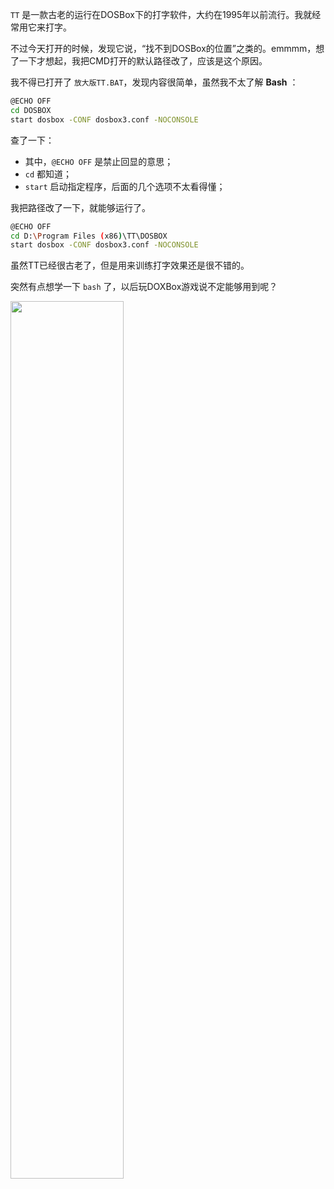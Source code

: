 `TT` 是一款古老的运行在DOSBox下的打字软件，大约在1995年以前流行。我就经常用它来打字。

不过今天打开的时候，发现它说，“找不到DOSBox的位置”之类的。emmmm，想了一下才想起，我把CMD打开的默认路径改了，应该是这个原因。

我不得已打开了 `放大版TT.BAT`，发现内容很简单，虽然我不太了解 **Bash** ：

```bash
@ECHO OFF
cd DOSBOX
start dosbox -CONF dosbox3.conf -NOCONSOLE
```
查了一下：
- 其中，`@ECHO OFF` 是禁止回显的意思；
- `cd` 都知道；
- `start` 启动指定程序，后面的几个选项不太看得懂；

我把路径改了一下，就能够运行了。

```bash
@ECHO OFF
cd D:\Program Files (x86)\TT\DOSBOX
start dosbox -CONF dosbox3.conf -NOCONSOLE
```
虽然TT已经很古老了，但是用来训练打字效果还是很不错的。

突然有点想学一下 `bash` 了，以后玩DOXBox游戏说不定能够用到呢？

<img src="https://img-blog.csdnimg.cn/20200421173106142.png?x-oss-process=image/watermark,type_ZmFuZ3poZW5naGVpdGk,shadow_10,text_aHR0cHM6Ly9ibG9nLmNzZG4ubmV0L215UmVhbGl6YXRpb24=,size_16,color_FFFFFF,t_70" width="60%">

